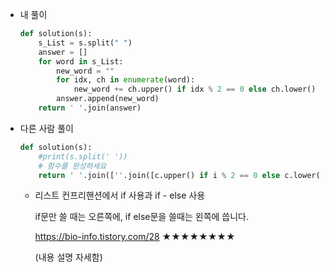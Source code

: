 - 내 풀이

  ```python
  def solution(s):
      s_List = s.split(" ")
      answer = []
      for word in s_List:
          new_word = ""
          for idx, ch in enumerate(word):
              new_word += ch.upper() if idx % 2 == 0 else ch.lower()
          answer.append(new_word)
      return ' '.join(answer)
  ```

  

- 다른 사람 풀이

  ```python
  def solution(s):
      #print(s.split(' '))
      # 함수를 완성하세요
      return ' '.join([''.join([c.upper() if i % 2 == 0 else c.lower() for i, c in enumerate(w)]) for w in s.split(' ')])
  ```

  - 리스트 컨프리핸션에서 if 사용과 if - else 사용

    if문만 쓸 때는 오른쪽에, if else문을 쓸때는 왼쪽에 씁니다.

    <https://bio-info.tistory.com/28> ★★★★★★★★

    (내용 설명 자세함)